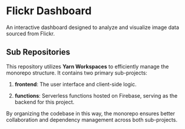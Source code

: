 # Flickr Dashboard
An interactive dashboard designed to analyze and visualize image data sourced from Flickr.

## Sub Repositories
This repository utilizes **Yarn Workspaces** to efficiently manage the monorepo structure. It contains two primary sub-projects:

1. **frontend**: The user interface and client-side logic.

2. **functions**: Serverless functions hosted on Firebase, serving as the backend for this project.

By organizing the codebase in this way, the monorepo ensures better collaboration and dependency management across both sub-projects.